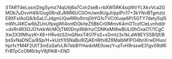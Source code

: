 $START$deLosnlZegSymz74qUtij6a7Cxh2seB+rbXW5RK4sqWtrYLXkvVca2GMOb7uDvvH49/Gog0RrxEJMIR6UC0Om/wn9UgJI/pplPc17+3kYNvBTgmzlzE8XFxIAoQ8/bSaLCJdgmUQwRRIo5tmj0hYQ1cTVCtXuqe6P/5GTY7dety5qI5mWhJ4KCw6bZUnUfpxgWl4ontDOkiteZ5BbCr0lMmvK4mOTcxfCleLvnhddr+dxRr4R3OJO1vkkWcMOjTM0DnyiRt8rhzCDNKeMt8wBULI0hOxaOT/1CgCXw2X3fMhyzK+X6+HRvdzS2mQNxcT4O7FsS+xDmtz3x1kLaW8EYSSB0jf/BbsSvNaDNCa/8Sp/H+kUzfi1ISNaBu9lZjAEnWtx8Z6MaIbM1PO4bnXrwDHuo/hprfxYM4F2UtT3mEaSafvLRi7ebBYHwdxME0owzY+pTvH9rsswE31gv09dRlFrBTpCcOM6rbyV8jPAl8=$END$